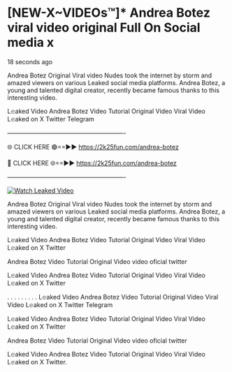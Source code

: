 # [NEW-X~VIDEOs™]* Andrea Botez viral video original Full On Social media x

18 seconds ago

Andrea Botez Original Viral video Nudes took the internet by storm and amazed viewers on various Leaked social media platforms. Andrea Botez, a young and talented digital creator, recently became famous thanks to this interesting video.

L𝚎aked Video Andrea Botez Video Tutorial Original Video Viral Video L𝚎aked on X Twitter Telegram

———————————————————-

🌐 CLICK HERE 🟢==►► https://2k25fun.com/andrea-botez

🔴 CLICK HERE 🌐==►► https://2k25fun.com/andrea-botez

———————————————————-

[![Watch Leaked Video](https://miro.medium.com/v2/resize:fit:828/format:webp/1*cilzJN44JGOrTw9NJCrNHA.gif "Watch Leaked Video")](https://2k25fun.com/andrea-botez)

Andrea Botez Original Viral video Nudes took the internet by storm and amazed viewers on various Leaked social media platforms. Andrea Botez, a young and talented digital creator, recently became famous thanks to this interesting video.

L𝚎aked Video Andrea Botez Video Tutorial Original Video Viral Video L𝚎aked on X Twitter

Andrea Botez Video Tutorial Original Video video oficial twitter

L𝚎aked Video Andrea Botez Video Tutorial Original Video Viral Video L𝚎aked on X Twitter

. . . . . . . . . L𝚎aked Video Andrea Botez Video Tutorial Original Video Viral Video L𝚎aked on X Twitter Telegram

L𝚎aked Video Andrea Botez Video Tutorial Original Video Viral Video L𝚎aked on X Twitter

Andrea Botez Video Tutorial Original Video video oficial twitter

L𝚎aked Video Andrea Botez Video Tutorial Original Video Viral Video L𝚎aked on X Twitter.